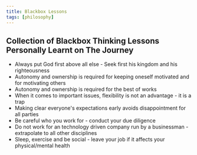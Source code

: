 ```yaml
---
title: Blackbox Lessons
tags: [philosophy]
---
```


## Collection of Blackbox Thinking Lessons Personally Learnt on The Journey

- Always put God first above all else - Seek first his kingdom and his righteousness
- Autonomy and ownership is required for keeping oneself motivated and for motivating others
- Autonomy and ownership is required for the best of works
- When it comes to important issues, flexibility is not an advantage - it is a trap
- Making clear everyone's expectations early avoids disappointment for all parties
- Be careful who you work for - conduct your due diligence
- Do not work for an technology driven company run by a businessman - extrapolate to all other disciplines
- Sleep, exercise and be social - leave your job if it affects your physical/mental health
